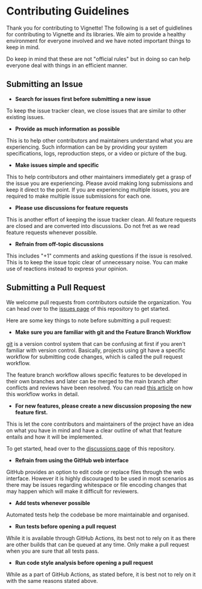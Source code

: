# Contributing Guidelines

Thank you for contributing to Vignette! The following is a set of guidlelines for contributing to Vignette and its libraries. We aim to provide a healthy environment for everyone involved and we have noted important things to keep in mind.

Do keep in mind that these are not "official rules" but in doing so can help everyone deal with things in an efficient manner.

## Submitting an Issue

- **Search for issues first before submitting a new issue**

To keep the issue tracker clean, we close issues that are similar to other existing issues.

- **Provide as much information as possible**

This is to help other contributors and maintainers understand what you are experiencing. Such information can be by providing your system specifications, logs, reproduction steps, or a video or picture of the bug.

- **Make issues simple and specific**

This to help contributors and other maintainers immediately get a grasp of the issue you are experiencing. Please avoid making long submissions and keep it direct to the point. If you are experiencing multiple issues, you are required to make multiple issue submissions for each one.

- **Please use discussions for feature requests**

This is another effort of keeping the issue tracker clean. All feature requests are closed and are converted into discussions. Do not fret as we read feature requests whenever possible.

- **Refrain from off-topic discussions**

This includes "+1" comments and asking questions if the issue is resolved. This is to keep the issue topic clear of unnecessary noise. You can make use of reactions instead to express your opinion.

## Submitting a Pull Request

We welcome pull requests from contributors outside the organization. You can head over to the [issues page](https://github.com/ppy/osu/issues) of this repository to get started.

Here are some key things to note before submitting a pull request:

- **Make sure you are familiar with git and the Feature Branch Workflow**

[git](https://git-scm.com/) is a version control system that can be confusing at first if you aren't familiar with version control. Basically, projects using git have a specific workflow for submitting code changes, which is called the pull request workflow.

The feature branch workflow allows specific features to be developed in their own branches and later can be merged to the main branch after conflicts and reviews have been resolved. You can read [this article](https://www.atlassian.com/git/tutorials/comparing-workflows/feature-branch-workflow) on how this workflow works in detail.

- **For new features, please create a new discussion proposing the new feature first.**

This is let the core contributors and maintainers of the project have an idea on what you have in mind and have a clear outline of what that feature entails and how it will be implemented.

To get started, head over to the [discussions page](https://github.com/vignetteapp/vignette/discussions) of this repository.

- **Refrain from using the GitHub web interface**

GitHub provides an option to edit code or replace files through the web interface. However it is highly discouraged to be used in most scenarios as there may be issues regarding whitespace or file encoding changes that may happen which will make it difficult for reviewers.

- **Add tests whenever possible**

Automated tests help the codebase be more maintainable and organised.

- **Run tests before opening a pull request**

While it is available through GitHub Actions, its best not to rely on it as there are other builds that can be queued at any time. Only make a pull request when you are sure that all tests pass.

- **Run code style analysis before opening a pull request**

While as a part of GitHub Actions, as stated before, it is best not to rely on it with the same reasons stated above.